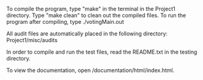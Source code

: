 To compile the program, type "make" in the terminal in the Project1 directory.
Type "make clean" to clean out the compiled files.
To run the program after compiling, type ./votingMain.out

All audit files are automatically placed in the following directory: Project1/misc/audits

In order to compile and run the test files, read the README.txt in the testing directory.

To view the documentation, open /documentation/html/index.html.
